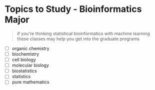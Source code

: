 # Topics to Study - Bioinformatics Major

> if you're thinking statistical bioinformatics with machine learning
> these classes may help you get into the graduate programs

- [ ] organic chemistry
- [ ] biochemistry
- [ ] cell biology
- [ ] molecular biology
- [ ] biostatistics
- [ ] statistics
- [ ] pure mathematics
